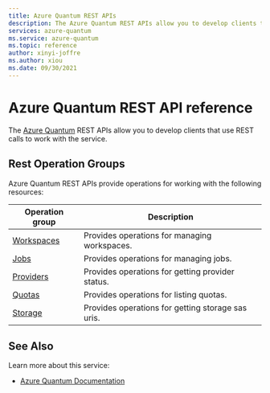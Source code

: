 ```yaml
---
title: Azure Quantum REST APIs
description: The Azure Quantum REST APIs allow you to develop clients that use REST calls to work with the service.
services: azure-quantum
ms.service: azure-quantum
ms.topic: reference
author: xinyi-joffre
ms.author: xiou
ms.date: 09/30/2021
---
```


# Azure Quantum REST API reference
The [Azure Quantum](/azure/quantum/) REST APIs allow you to develop clients that use REST calls to work with the service.

## Rest Operation Groups

Azure Quantum REST APIs provide operations for working with the following resources:

| Operation group | Description                                                        |
| --------------- | ------------------------------------------------------------------ |
| [Workspaces](/rest/api/azurequantum/resourcemanager/workspaces) | Provides operations for managing workspaces. |
| [Jobs](/rest/api/azurequantum/dataplane/jobs) | Provides operations for managing jobs. |
| [Providers](/rest/api/azurequantum/dataplane/providers) | Provides operations for getting provider status. |
| [Quotas](/rest/api/azurequantum/dataplane/quotas) | Provides operations for listing quotas. |
| [Storage](/rest/api/azurequantum/dataplane/storage) | Provides operations for getting storage sas uris. |

## See Also

Learn more about this service:
* [Azure Quantum Documentation](/azure/quantum/)
